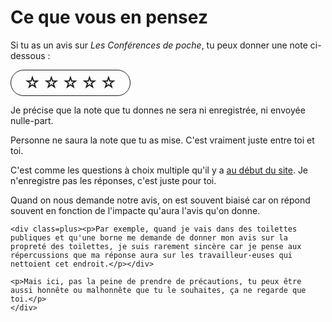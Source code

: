 # Ce que vous en pensez

Si tu as un avis sur <em>Les Conférences de poche</em>, tu peux donner une note ci-dessous :

<div class="rating"><span>☆</span><span>☆</span><span>☆</span><span>☆</span><span>☆</span></div>
 
<div class=plus>
    <p>Je précise que la note que tu donnes ne sera ni enregistrée, ni envoyée nulle-part.</p>
    <p>Personne ne saura la note que tu as mise. C'est vraiment juste entre toi et toi.</p>
    <div class=plus>
    <p>C'est comme les questions à choix multiple qu'il y a <a href="#intro">au début du site</a>. Je n'enregistre pas les réponses, c'est juste pour toi.</p>
    <p>Quand on nous demande notre avis, on est souvent biaisé car on répond souvent en fonction de l'impacte qu'aura l'avis qu'on donne.
    
    <div class=plus><p>Par exemple, quand je vais dans des toilettes publiques et qu'une borne me demande de donner mon avis sur la propreté des toilettes, je suis rarement sincère car je pense aux répercussions que ma réponse aura sur les travailleur·euses qui nettoient cet endroit.</p></div>
    
    <p>Mais ici, pas la peine de prendre de précautions, tu peux être aussi honnête ou malhonnête que tu le souhaites, ça ne regarde que toi.</p>
    </div>
</div>

<style>

.rating {
   width: 180px;
   display: flex;
   justify-content: center;
   align-items: center;
   gap: .3em;
   padding: 5px;
   overflow: hidden;
    border:1px solid;
  border-radius:30px;
}


.rating span {
   font-size: 1.8em;
   cursor: pointer;
   transition: scale linear .1s;
}

.rating span:hover {
   scale: 150%;
}
</style>
<script>
// script piqué ici https://dev.to/leonardoschmittk/how-to-make-a-star-rating-with-js-36d3
const ratingStars = [...document.querySelectorAll(".rating span")];
executeRating(ratingStars,0);
function executeRating(stars, result) {
   stars.map((star) => {
      star.onclick = () => {
        for (let i=stars.indexOf(star); i >= 0; --i){
          stars[i].innerText = '★';
        }
        for (let i=stars.indexOf(star)+1; i < stars.length; ++i){
          stars[i].innerText = '☆';
        }
      }
   });
}
</script>
